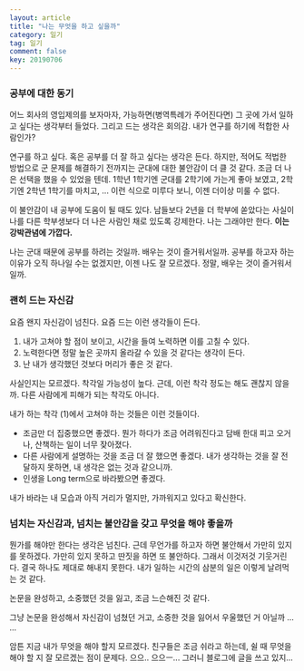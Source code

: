 ```yaml
---
layout: article
title: "나는 무엇을 하고 싶을까"
category: 일기
tag: 일기
comment: false
key: 20190706
---
```


### 공부에 대한 동기

어느 회사의 영입제의를 보자마자, 가능하면(병역특례가 주어진다면) 그 곳에 가서 일하고 싶다는 생각부터 들었다. 그리고 드는 생각은 회의감. 내가 연구를 하기에 적합한 사람인가?

연구를 하고 싶다. 혹은 공부를 더 잘 하고 싶다는 생각은 든다. 하지만, 적어도 적법한 방법으로 군 문제를 해결하기 전까지는 군대에 대한 불안감이 더 클 것 같다. 조금 더 나은 선택을 했을 수 있었을 텐데. 1학년 1학기엔 군대를 2학기에 가는게 좋아 보였고, 2학기엔 2학년 1학기를 마치고, ... 이런 식으로 미루다 보니, 이젠 더이상 미룰 수 없다.

이 불안감이 내 공부에 도움이 될 때도 있다. 남들보다 2년을 더 학부에 쏟았다는 사실이 나를 다른 학부생보다 더 나은 사람인 채로 있도록 강제한다. 나는 그래야만 한다. **이는 강박관념에 가깝다.**

나는 군대 때문에 공부를 하려는 것일까. 배우는 것이 즐거워서일까. 공부를 하고자 하는 이유가 오직 하나일 수는 없겠지만, 이젠 나도 잘 모르겠다. 정말, 배우는 것이 즐거워서일까.


### 괜히 드는 자신감

요즘 왠지 자신감이 넘친다. 요즘 드는 이런 생각들이 든다.

1. 내가 고쳐야 할 점이 보이고, 시간을 들여 노력하면 이를 고칠 수 있다.
2. 노력한다면 정말 높은 곳까지 올라갈 수 있을 것 같다는 생각이 든다.
3. 난 내가 생각했던 것보다 머리가 좋은 것 같다.

사실인지는 모르겠다. 착각일 가능성이 높다. 근데, 이런 착각 정도는 해도 괜찮지 않을까. 다른 사람에게 피해가 되는 착각도 아니다.

내가 하는 착각 (1)에서 고쳐야 하는 것들은 이런 것들이다.

- 조금만 더 집중했으면 좋겠다. 뭔가 하다가 조금 어려워진다고 담배 한대 피고 오거나, 산책하는 일이 너무 잦아졌다.
- 다른 사람에게 설명하는 것을 조금 더 잘 했으면 좋겠다. 내가 생각하는 것을 잘 전달하지 못하면, 내 생각은 없는 것과 같으니까.
- 인생을 Long term으로 바라봤으면 좋겠다.

내가 바라는 내 모습과 아직 거리가 멀지만, 가까워지고 있다고 확신한다.

### 넘치는 자신감과, 넘치는 불안감을 갖고 무엇을 해야 좋을까

뭔가를 해야만 한다는 생각은 넘친다. 근데 무언가를 하고자 하면 불안해서 가만히 있지를 못하겠다. 가만히 있지 못하고 딴짓을 하면 또 불안하다. 그래서 이것저것 기웃거린다. 결국 하나도 제대로 해내지 못한다. 내가 일하는 시간의 삼분의 일은 이렇게 날려먹는 것 같다.

논문을 완성하고, 소중했던 것을 잃고, 조금 느슨해진 것 같다.

그냥 논문을 완성해서 자신감이 넘쳤던 거고, 소중한 것을 잃어서 우울했던 거 아닐까
...
...

암튼 지금 내가 무엇을 해야 할지 모르겠다. 친구들은 조금 쉬라고 하는데, 쉴 때 무엇을 해야 할 지 잘 모르겠는 점이 문제다. 으으.. 으으ㅡ... 그러니 블로그에 글을 쓰고 있지...
